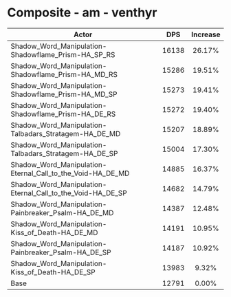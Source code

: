 # Composite - am - venthyr
| Actor | DPS | Increase |
|---|:---:|:---:|
|Shadow_Word_Manipulation-Shadowflame_Prism-HA_SP_RS|16138|26.17%|
|Shadow_Word_Manipulation-Shadowflame_Prism-HA_MD_RS|15286|19.51%|
|Shadow_Word_Manipulation-Shadowflame_Prism-HA_MD_SP|15273|19.41%|
|Shadow_Word_Manipulation-Shadowflame_Prism-HA_DE_RS|15272|19.40%|
|Shadow_Word_Manipulation-Talbadars_Stratagem-HA_DE_MD|15207|18.89%|
|Shadow_Word_Manipulation-Talbadars_Stratagem-HA_DE_SP|15004|17.30%|
|Shadow_Word_Manipulation-Eternal_Call_to_the_Void-HA_DE_MD|14885|16.37%|
|Shadow_Word_Manipulation-Eternal_Call_to_the_Void-HA_DE_SP|14682|14.79%|
|Shadow_Word_Manipulation-Painbreaker_Psalm-HA_DE_MD|14387|12.48%|
|Shadow_Word_Manipulation-Kiss_of_Death-HA_DE_MD|14191|10.95%|
|Shadow_Word_Manipulation-Painbreaker_Psalm-HA_DE_SP|14187|10.92%|
|Shadow_Word_Manipulation-Kiss_of_Death-HA_DE_SP|13983|9.32%|
|Base|12791|0.00%|
